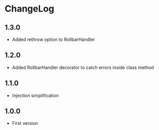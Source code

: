 # ChangeLog

## 1.3.0

-   Added rethrow option to RollbarHandler

## 1.2.0

-   Added RollbarHandler decorator to catch errors inside class method

## 1.1.0

-   Injection simplification

## 1.0.0

-   First version

